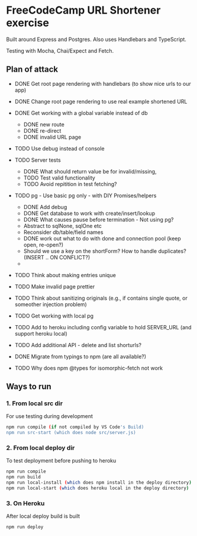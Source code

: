 # FreeCodeCamp URL Shortener exercise

Built around Express and Postgres. Also uses Handlebars and TypeScript.

Testing with Mocha, Chai/Expect and Fetch.

## Plan of attack

* DONE Get root page rendering with handlebars (to show nice urls to our app)
* DONE Change root page rendering to use real example shortened URL
* DONE Get working with a global variable instead of db

  + DONE new route
  + DONE re-direct
  + DONE invalid URL page

* TODO Use debug instead of console
* TODO Server tests

  + DONE What should return value be for invalid/missing,
  + TODO Test valid functionality
  + TODO Avoid repitition in test fetching?

* TODO pg -  Use basic pg only - with DIY Promises/helpers

  + DONE Add debug
  + DONE Get database to work with create/insert/lookup
  + DONE What causes pause before termination - Not using pg?
  + Abstract to sqlNone, sqlOne etc
  + Reconsider db/table/field names
  + DONE work out what to do with done and connection pool (keep open, re-open?)
  + Should we use a key on the shortForm? How to handle duplicates? (INSERT .. ON CONFLICT?)
  +

* TODO Think about making entries unique
* TODO Make invalid page prettier
* TODO Think about sanitizing originals (e.g., if contains single quote, or someother injection problem)
* TODO Get working with local pg
* TODO Add to heroku including config variable to hold SERVER_URL (and support heroku local)
* TODO Add additional API - delete and list shorturls?
* DONE Migrate from typings to npm (are all available?)
* TODO Why does npm @types for isomorphic-fetch not work

## Ways to run

### 1. From local src dir

For use testing during development

```bash
npm run compile (if not compiled by VS Code's Build)
npm run src-start (which does node src/server.js)
```

### 2. From local deploy dir

To test deployment before pushing to heroku

```bash
npm run compile
npm run build
npm run local-install (which does npm install in the deploy directory)
npm run local-start (which does heroku local in the deploy directory)
```

### 3. On Heroku

After local deploy build is built

```bash
npm run deploy
```

